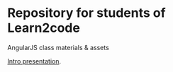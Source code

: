 # Repository for students of Learn2code

AngularJS class materials & assets

[Intro presentation](rawgit.com/srigi/learn2code-AngularJS/master/presentations/intro/index.html).
